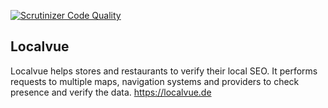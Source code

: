 [![Scrutinizer Code Quality](https://scrutinizer-ci.com/g/sheub/LocalVueFront/badges/quality-score.png?b=master)](https://scrutinizer-ci.com/g/sheub/LocalVueFront/?branch=master)

## Localvue
Localvue helps stores and restaurants to verify their local SEO.
It performs requests to multiple maps, navigation systems and providers to check presence and verify the data.
https://localvue.de
